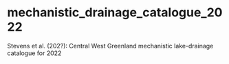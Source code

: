 # mechanistic_drainage_catalogue_2022
Stevens et al. (202?): Central West Greenland mechanistic lake-drainage catalogue for 2022
